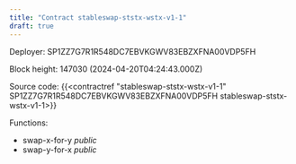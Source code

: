 ```yaml
---
title: "Contract stableswap-ststx-wstx-v1-1"
draft: true
---
```

Deployer: SP1ZZ7G7R1R548DC7EBVKGWV83EBZXFNA00VDP5FH


 



Block height: 147030 (2024-04-20T04:24:43.000Z)

Source code: {{<contractref "stableswap-ststx-wstx-v1-1" SP1ZZ7G7R1R548DC7EBVKGWV83EBZXFNA00VDP5FH stableswap-ststx-wstx-v1-1>}}

Functions:

* swap-x-for-y _public_
* swap-y-for-x _public_
